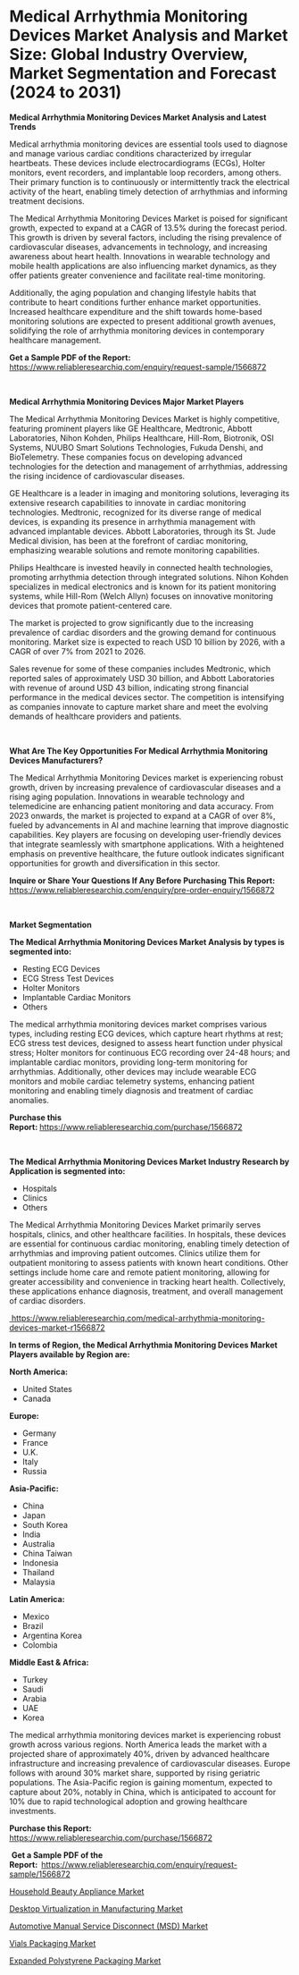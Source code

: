 <p><h1>Medical Arrhythmia Monitoring Devices Market Analysis and Market Size: Global Industry Overview, Market Segmentation and Forecast (2024 to 2031)</h1></p><p><strong>Medical Arrhythmia Monitoring Devices Market Analysis and Latest Trends</strong></p>
<p><p>Medical arrhythmia monitoring devices are essential tools used to diagnose and manage various cardiac conditions characterized by irregular heartbeats. These devices include electrocardiograms (ECGs), Holter monitors, event recorders, and implantable loop recorders, among others. Their primary function is to continuously or intermittently track the electrical activity of the heart, enabling timely detection of arrhythmias and informing treatment decisions.</p><p>The Medical Arrhythmia Monitoring Devices Market is poised for significant growth, expected to expand at a CAGR of 13.5% during the forecast period. This growth is driven by several factors, including the rising prevalence of cardiovascular diseases, advancements in technology, and increasing awareness about heart health. Innovations in wearable technology and mobile health applications are also influencing market dynamics, as they offer patients greater convenience and facilitate real-time monitoring.</p><p>Additionally, the aging population and changing lifestyle habits that contribute to heart conditions further enhance market opportunities. Increased healthcare expenditure and the shift towards home-based monitoring solutions are expected to present additional growth avenues, solidifying the role of arrhythmia monitoring devices in contemporary healthcare management.</p></p>
<p><strong>Get a Sample PDF of the Report:&nbsp;</strong> <a href="https://www.reliableresearchiq.com/enquiry/request-sample/1566872">https://www.reliableresearchiq.com/enquiry/request-sample/1566872</a></p>
<p>&nbsp;</p>
<p><strong>Medical Arrhythmia Monitoring Devices Major Market Players</strong></p>
<p><p>The Medical Arrhythmia Monitoring Devices Market is highly competitive, featuring prominent players like GE Healthcare, Medtronic, Abbott Laboratories, Nihon Kohden, Philips Healthcare, Hill-Rom, Biotronik, OSI Systems, NUUBO Smart Solutions Technologies, Fukuda Denshi, and BioTelemetry. These companies focus on developing advanced technologies for the detection and management of arrhythmias, addressing the rising incidence of cardiovascular diseases.</p><p>GE Healthcare is a leader in imaging and monitoring solutions, leveraging its extensive research capabilities to innovate in cardiac monitoring technologies. Medtronic, recognized for its diverse range of medical devices, is expanding its presence in arrhythmia management with advanced implantable devices. Abbott Laboratories, through its St. Jude Medical division, has been at the forefront of cardiac monitoring, emphasizing wearable solutions and remote monitoring capabilities.</p><p>Philips Healthcare is invested heavily in connected health technologies, promoting arrhythmia detection through integrated solutions. Nihon Kohden specializes in medical electronics and is known for its patient monitoring systems, while Hill-Rom (Welch Allyn) focuses on innovative monitoring devices that promote patient-centered care.</p><p>The market is projected to grow significantly due to the increasing prevalence of cardiac disorders and the growing demand for continuous monitoring. Market size is expected to reach USD 10 billion by 2026, with a CAGR of over 7% from 2021 to 2026.</p><p>Sales revenue for some of these companies includes Medtronic, which reported sales of approximately USD 30 billion, and Abbott Laboratories with revenue of around USD 43 billion, indicating strong financial performance in the medical devices sector. The competition is intensifying as companies innovate to capture market share and meet the evolving demands of healthcare providers and patients.</p></p>
<p>&nbsp;</p>
<p><strong>What Are The Key Opportunities For Medical Arrhythmia Monitoring Devices Manufacturers?</strong></p>
<p><p>The Medical Arrhythmia Monitoring Devices market is experiencing robust growth, driven by increasing prevalence of cardiovascular diseases and a rising aging population. Innovations in wearable technology and telemedicine are enhancing patient monitoring and data accuracy. From 2023 onwards, the market is projected to expand at a CAGR of over 8%, fueled by advancements in AI and machine learning that improve diagnostic capabilities. Key players are focusing on developing user-friendly devices that integrate seamlessly with smartphone applications. With a heightened emphasis on preventive healthcare, the future outlook indicates significant opportunities for growth and diversification in this sector.</p></p>
<p><strong>Inquire or Share Your Questions If Any Before Purchasing This Report:</strong> <a href="https://www.reliableresearchiq.com/enquiry/pre-order-enquiry/1566872">https://www.reliableresearchiq.com/enquiry/pre-order-enquiry/1566872</a></p>
<p>&nbsp;</p>
<p><strong>Market Segmentation</strong></p>
<p><strong>The Medical Arrhythmia Monitoring Devices Market Analysis by types is segmented into:</strong></p>
<p><ul><li>Resting ECG Devices</li><li>ECG Stress Test Devices</li><li>Holter Monitors</li><li>Implantable Cardiac Monitors</li><li>Others</li></ul></p>
<p><p>The medical arrhythmia monitoring devices market comprises various types, including resting ECG devices, which capture heart rhythms at rest; ECG stress test devices, designed to assess heart function under physical stress; Holter monitors for continuous ECG recording over 24-48 hours; and implantable cardiac monitors, providing long-term monitoring for arrhythmias. Additionally, other devices may include wearable ECG monitors and mobile cardiac telemetry systems, enhancing patient monitoring and enabling timely diagnosis and treatment of cardiac anomalies.</p></p>
<p><strong>Purchase this Report:&nbsp;</strong><a href="https://www.reliableresearchiq.com/purchase/1566872">https://www.reliableresearchiq.com/purchase/1566872</a></p>
<p>&nbsp;</p>
<p><strong>The Medical Arrhythmia Monitoring Devices Market Industry Research by Application is segmented into:</strong></p>
<p><ul><li>Hospitals</li><li>Clinics</li><li>Others</li></ul></p>
<p><p>The Medical Arrhythmia Monitoring Devices Market primarily serves hospitals, clinics, and other healthcare facilities. In hospitals, these devices are essential for continuous cardiac monitoring, enabling timely detection of arrhythmias and improving patient outcomes. Clinics utilize them for outpatient monitoring to assess patients with known heart conditions. Other settings include home care and remote patient monitoring, allowing for greater accessibility and convenience in tracking heart health. Collectively, these applications enhance diagnosis, treatment, and overall management of cardiac disorders.</p></p>
<p><a href="https://www.reliableresearchiq.com/medical-arrhythmia-monitoring-devices-market-r1566872">&nbsp;https://www.reliableresearchiq.com/medical-arrhythmia-monitoring-devices-market-r1566872</a></p>
<p><strong>In terms of Region, the Medical Arrhythmia Monitoring Devices Market Players available by Region are:</strong></p>
<p>
    <p> <strong> North America: </strong>
        <ul>
            <li>United States</li>
            <li>Canada</li>
        </ul>
        </p> 
    <p> <strong> Europe: </strong>
        <ul>
            <li>Germany</li>
            <li>France</li>
            <li>U.K.</li>
            <li>Italy</li>
            <li>Russia</li>
        </ul>
        </p> 
    <p> <strong> Asia-Pacific: </strong>
        <ul>
            <li>China</li>
            <li>Japan</li>
            <li>South Korea</li>
            <li>India</li>
            <li>Australia</li>
            <li>China Taiwan</li>
            <li>Indonesia</li>
            <li>Thailand</li>
            <li>Malaysia</li>
        </ul>
        </p> 
    <p> <strong> Latin America: </strong>
        <ul>
            <li>Mexico</li>
            <li>Brazil</li>
            <li>Argentina Korea</li>
            <li>Colombia</li>
        </ul>
        </p> 
    <p> <strong> Middle East & Africa: </strong>
        <ul>
            <li>Turkey</li>
            <li>Saudi</li>
            <li>Arabia</li>
            <li>UAE</li>
            <li>Korea</li>
        </ul>
    </p>
    </p>
<p><p>The medical arrhythmia monitoring devices market is experiencing robust growth across various regions. North America leads the market with a projected share of approximately 40%, driven by advanced healthcare infrastructure and increasing prevalence of cardiovascular diseases. Europe follows with around 30% market share, supported by rising geriatric populations. The Asia-Pacific region is gaining momentum, expected to capture about 20%, notably in China, which is anticipated to account for 10% due to rapid technological adoption and growing healthcare investments.</p></p>
<p><strong>Purchase this Report: </strong><a href="https://www.reliableresearchiq.com/purchase/1566872">https://www.reliableresearchiq.com/purchase/1566872</a></p>
<p>&nbsp;<strong>Get a Sample PDF of the Report:&nbsp;&nbsp;</strong><a href="https://www.reliableresearchiq.com/enquiry/request-sample/1566872">https://www.reliableresearchiq.com/enquiry/request-sample/1566872</a></p>
<p><strong></strong></p>
<p><p><a href="https://issuu.com/reportprime-2/docs/household-beauty-appliance-market-s_5c0aa3fa5807bf">Household Beauty Appliance Market</a></p><p><a href="https://issuu.com/reportprime-2/docs/desktop-virtualization-in-manufactu_43d779189dfd22">Desktop Virtualization in Manufacturing Market</a></p><p><a href="https://medium.com/@munnahossan03_74117/global-perspectives-on-automotive-manual-service-disconnect-msd-market-trends-challenges-and-dff68444b6c1">Automotive Manual Service Disconnect (MSD) Market</a></p><p><a href="https://www.linkedin.com/pulse/vials-packaging-market-size-share-analysis-growth-trends-udwwc">Vials Packaging Market</a></p><p><a href="https://www.linkedin.com/pulse/exploring-expanded-polystyrene-packaging-market-dynamics-f3e8c">Expanded Polystyrene Packaging Market</a></p></p>